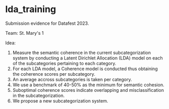 # lda_training
Submission evidence for Datafest 2023.

Team: St. Mary's 1

Idea:

1. Measure the semantic coherence in the current subcategorization system by conducting a Latent Dirichlet Allocation (LDA) model on each of the subcategories pertaining to each category.
2. For each LDA model, a Coherence model is conducted thus obtaining the coherence scores per subcategory.
3. An average accross subcategories is taken per category.
4. We use a benchmark of 40-50% as the minimum for semantic cohesion.
5. Suboptimal coherence scores indicate overlapping and misclassification in the subcategorization.
6. We propose a new subcategorization system.


